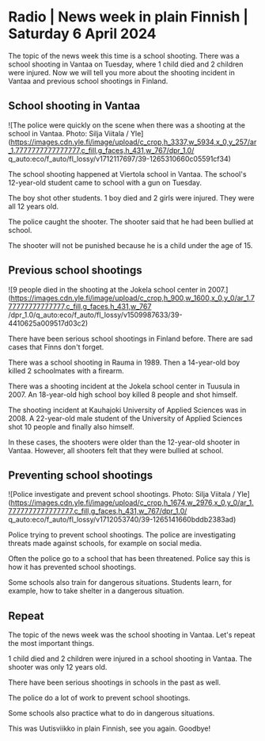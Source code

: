# Radio \| News week in plain Finnish \| Saturday 6 April 2024

The topic of the news week this time is a school shooting. There was a school shooting in Vantaa on Tuesday, where 1 child died and 2 children were injured. Now we will tell you more about the shooting incident in Vantaa and previous school shootings in Finland.

## School shooting in Vantaa

![The police were quickly on the scene when there was a shooting at the school in Vantaa. Photo: Silja Viitala / Yle](https://images.cdn.yle.fi/image/upload/c_crop,h_3337,w_5934,x_0,y_257/ar_1.7777777777777777,c_fill,g_faces,h_431,w_767/dpr_1.0/ q_auto:eco/f_auto/fl_lossy/v1712117697/39-1265310660c05591cf34)

The school shooting happened at Viertola school in Vantaa. The school's 12-year-old student came to school with a gun on Tuesday.

The boy shot other students. 1 boy died and 2 girls were injured. They were all 12 years old.

The police caught the shooter. The shooter said that he had been bullied at school.

The shooter will not be punished because he is a child under the age of 15.

## Previous school shootings

![9 people died in the shooting at the Jokela school center in 2007.](https://images.cdn.yle.fi/image/upload/c_crop,h_900,w_1600,x_0,y_0/ar_1.777777777777777,c_fill,g_faces,h_431,w_767 /dpr_1.0/q_auto:eco/f_auto/fl_lossy/v1509987633/39-4410625a009517d03c2)

There have been serious school shootings in Finland before. There are sad cases that Finns don't forget.

There was a school shooting in Rauma in 1989. Then a 14-year-old boy killed 2 schoolmates with a firearm.

There was a shooting incident at the Jokela school center in Tuusula in 2007. An 18-year-old high school boy killed 8 people and shot himself.

The shooting incident at Kauhajoki University of Applied Sciences was in 2008. A 22-year-old male student of the University of Applied Sciences shot 10 people and finally also himself.

In these cases, the shooters were older than the 12-year-old shooter in Vantaa. However, all shooters felt that they were bullied at school.

## Preventing school shootings

![Police investigate and prevent school shootings. Photo: Silja Viitala / Yle](https://images.cdn.yle.fi/image/upload/c_crop,h_1674,w_2976,x_0,y_0/ar_1.7777777777777777,c_fill,g_faces,h_431,w_767/dpr_1.0/ q_auto:eco/f_auto/fl_lossy/v1712053740/39-1265141660bddb2383ad)

Police trying to prevent school shootings. The police are investigating threats made against schools, for example on social media.

Often the police go to a school that has been threatened. Police say this is how it has prevented school shootings.

Some schools also train for dangerous situations. Students learn, for example, how to take shelter in a dangerous situation.

## Repeat

The topic of the news week was the school shooting in Vantaa. Let's repeat the most important things.

1 child died and 2 children were injured in a school shooting in Vantaa. The shooter was only 12 years old.

There have been serious shootings in schools in the past as well.

The police do a lot of work to prevent school shootings.

Some schools also practice what to do in dangerous situations.

This was Uutisviikko in plain Finnish, see you again. Goodbye!


